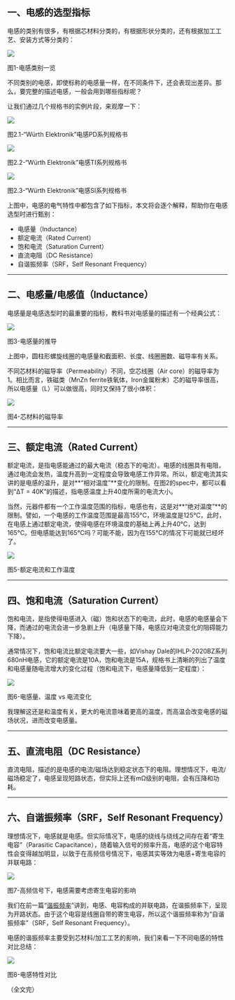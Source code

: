 ## 一、电感的选型指标

电感的类别有很多，有根据芯材料分类的，有根据形状分类的，还有根据加工工艺、安装方式等分类的：

![](https://pic1.zhimg.com/80/v2-17f431893d4186dcac67029c8214648a_720w.webp?source=d16d100b)

图1-电感类别一览

不同类别的电感，即使标称的电感量一样，在不同条件下，还会表现出差异。那么，要完整的描述电感，一般会用到哪些指标呢？

让我们通过几个规格书的实例片段，来观摩一下：

![](https://pic1.zhimg.com/80/v2-ae19a38ba0fa12b87f833e79188cb632_720w.webp?source=d16d100b)

图2.1-“Würth Elektronik”电感PD系列规格书

![](https://picx.zhimg.com/80/v2-52a6261d2e29846bfb3d85de029b9d52_720w.webp?source=d16d100b)

图2.2-“Würth Elektronik”电感TI系列规格书

![](https://pica.zhimg.com/80/v2-9775bf71551c1b0aa89a00e8cbfb15bf_720w.webp?source=d16d100b)

图2.3-“Würth Elektronik”电感SI系列规格书

上图中，电感的电气特性中都包含了如下指标，本文将会逐个解释，帮助你在电感选型时进行甄别：

- 电感量（Inductance）
- 额定电流（Rated Current）
- 饱和电流（Saturation Current）
- 直流电阻（DC Resistance）
- 自谐振频率（SRF，Self Resonant Frequency）

---

## 二、电感量/电感值（Inductance）

电感量是电感选型时的最重要的指标，教科书对电感量的描述有一个经典公式：

![](https://picx.zhimg.com/80/v2-6491347f6e938b355f93425b513681d5_720w.webp?source=d16d100b)

图3-电感量的推导

上图中，圆柱形螺旋线圈的电感量和截面积、长度、线圈圈数、磁导率有关系。

不同芯材料的磁导率（Permeability）不同，空芯线圈（Air core）的磁导率为1。相比而言，铁磁类（MnZn ferrite铁氧体，Iron金属粉末）芯的磁导率很高，所以电感量（L）可以做很高，同时又保持了很小体积：

![](https://pic1.zhimg.com/80/v2-4c02b82c8e0b2e4953bd60e34c312aae_720w.webp?source=d16d100b)

图4-芯材料的磁导率

---

## 三、额定电流（Rated Current）

额定电流，是指电感能通过的最大电流（稳态下的电流）。电感的线圈具有电阻，通过电流会发热，温度升高到一定程度会导致电感工作异常。所以，额定电流其实讲的是电感的温升，是对**“相对温度”**变化的限制。在图2的spec中，都可以看到“ΔT = 40K”的描述，指电感温度上升40度所需的电流大小。

当然，元器件都有一个工作温度范围的指标，电感也有，这是对**“绝对温度”**的限制。譬如，一个电感的工作温度范围是最高155°C，环境温度是125°C，此时，在电感上通过额定电流，使得电感在环境温度的基础上再上升40°C，达到165°C。但电感能达到165°C吗？可能不能，因为在155°C的情况下可能就已经坏了。

![](https://picx.zhimg.com/80/v2-10ede6cb903329142344860cc2a09703_720w.webp?source=d16d100b)

图5-额定电流和工作温度

---

## 四、饱和电流（Saturation Current）

饱和电流，是指使得电感进入（磁）饱和状态下的电流，此时，电感的电感量会下降，而通过的电流会进一步急剧上升（电感量下降，电感应对电流变化的阻碍能力下降）。

通常情况下，饱和电流比额定电流要大一些，如Vishay Dale的IHLP-2020BZ系列680nH电感，它的额定电流是10A，饱和电流是15A，规格书上清晰的列出了温度和电感量随电流增大的变化过程（饱和电流下，电感量降低到一定程度）：

![](https://picx.zhimg.com/80/v2-4348d770abe9d840261f115f8badba8b_720w.webp?source=d16d100b)

图6-电感量、温度 vs 电流变化

我理解这还是和温度有关，更大的电流意味着更高的温度，而高温会改变电感的磁场状况，进而改变电感量。

---

## 五、直流电阻（DC Resistance）

直流电阻，描述的是电感的电流/磁场达到稳定状态下的电阻。理想情况下，电流/磁场稳定了，电感呈现短路状态，但实际上还有mΩ级别的电阻，会有压降和功耗。

---

## 六、自谐振频率（SRF，Self Resonant Frequency）

理想情况下，电感就是电感。但实际情况下，电感的绕线与绕线之间存在着“寄生电容”（Parasitic Capacitance），随着输入信号的频率升高，电感的这个电容特性会变得越加明显，以致于在高频信号情况下，电感其实等效为电感+寄生电容的并联电路：

![](https://picx.zhimg.com/80/v2-6c2ec8df322629b7fb7ff877e2843ae3_720w.webp?source=d16d100b)

图7-高频信号下，电感需要考虑寄生电容的影响

我们在前一篇“[谐振频率](https://zhuanlan.zhihu.com/p/156456031)”讲到，电感、电容构成的并联电路，在谐振频率下，呈现为开路状态。由于这个电容是线圈自带的寄生电容，所以这个谐振频率称为“自谐振频率”（SRF，Self Resonant Frequency）。

电感的谐振频率主要受到芯材料/加工工艺的影响，我们来看一下不同电感的特性对比总结：

![](https://picx.zhimg.com/80/v2-d18ebd71985d8f4a4637b0a4b25e55e0_720w.webp?source=d16d100b)

图8-电感特性对比

（全文完）